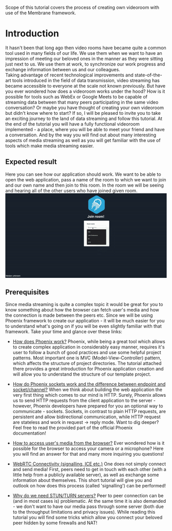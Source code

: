 Scope of this tutorial covers the process of creating own videoroom with use of the Membrane framework.
# Introduction
It hasn't been that long ago then video rooms have became quite a common tool used in many fields of our life. We use them when we want to have an impression of meeting our beloved ones in the manner as they were sitting just next to us. We use them at work, to synchronize our work progress and exchange information between us and our colleagues.  
Taking advantage of recent technological improvements and state-of-the-art tools introduced in the field of data transmission, video streaming
has became accessible to everyone at the scale not known previously. 
But have you ever wondered how does a videoroom works under the hood? How is it possible for tools such as WebEx or Google Meets to be capable of streaming data between that many peers participating in the same video conversation? 
Or maybe you have thought of creating your own videoroom but didn't know where to start?
If so, I will be pleased to invite you to take an exciting journey to the land of data streaming and follow this tutorial. At the end of the tutorial you will have a fully functional videoroom implemented - a place, where you will be able to meet your friend and have a conversation. And by the way you will find out about many interesting aspects of media streaming as well as you will get familiar with the use of tools which make media streaming easier.

## Expected result
Here you can see how our application should work. We want to be able to open the web application, pass a name of the room to which we want to join and our own name and then join to this room. In the room we will be seeing and hearing all of the other users who have joined given room. 
![Expected Result](assets/records/expected_result.gif)
## Prerequisites
  Since media streaming is quite a complex topic it would be great for you to know something about how the browser can fetch user's media and how the connection is made between the peers etc. Since we will be using Phoenix framework to create our application - it will be much easier for you to understand what's going on if you will be even slightly familiar with that framework. Take your time and glance over these links:
  + [How does Phoenix work?](https://hexdocs.pm/phoenix/request_lifecycle.html)
    Phoenix, while being a great tool which allows to create complex application in considerably easy manner, requires it's user to follow a bunch of good practices and use some helpful project patterns. Most important one is MVC (Model-View-Controller) pattern, which affects the structure of project directories. The tutorial attached there provides a great introduction for Phoenix application creation and will allow you to understand the structure of our template project.

  + [How  do Phoenix sockets work and the difference between endpoint and socket/channel?](https://hexdocs.pm/phoenix/channels.html) 
    When we think about building the web application the very first thing which comes to our mind is HTTP. Surely, Phoenix allows us to send HTTP requests from the client application to the server - however, Phoenix developers have prepared for you an optional way to communicate - sockets. Sockets, in contrast to plain HTTP requests, are persistent and allow bidirectional communication, while HTTP request are stateless and work in request -> reply mode. Want to dig deeper? Feel free to read the provided part of the official Phoenix documentation!

  + [How to access user's media from the browser?](https://www.html5rocks.com/en/tutorials/webrtc/basics/)
    Ever wondered how is it possible for the browser to access your camera or a microphone? Here you will find an answer for that and many more inquiring you questions!

  + [WebRTC Connectivity (signalling, ICE etc.)](https://developer.mozilla.org/en-US/docs/Web/API/WebRTC_API/Connectivity)
    One does not simply connect and send media! First, peers need to get in touch with each other (with a little help from a publicly available server), as well as exchange some information about themselves. This short tutorial will give you and outlook on how does this process (called 'signalling') can be performed!

  + [Why do we need STUN/TURN servers?](https://www.html5rocks.com/en/tutorials/webrtc/infrastructure/)
    Peer to peer connection can be (and in most cases is) problematic. At the same time it is also demanded - we don't want to have our media pass through some server (both due to the throughput limitations and privacy issues). While reading this tutorial you will find some tricks which allow you connect your beloved peer hidden by some firewalls and NAT!

